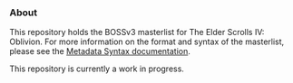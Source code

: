 ### About

This repository holds the BOSSv3 masterlist for The Elder Scrolls IV: Oblivion. For more information on the format and syntax of the masterlist, please see the [Metadata Syntax documentation](http://boss-developers.github.io/docs/BOSS%20Metadata%20Syntax.html).

This repository is currently a work in progress.

